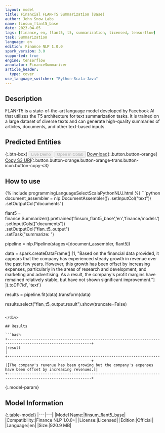 ```yaml
---
layout: model
title: Financial FLAN-T5 Summarization (Base)
author: John Snow Labs
name: finsum_flant5_base
date: 2023-04-05
tags: [finance, en, flant5, t5, summarization, licensed, tensorflow]
task: Summarization
language: en
edition: Finance NLP 1.0.0
spark_version: 3.0
supported: true
engine: tensorflow
annotator: FinanceSummarizer
article_header:
  type: cover
use_language_switcher: "Python-Scala-Java"
---
```


## Description

FLAN-T5 is a state-of-the-art language model developed by Facebook AI that utilizes the T5 architecture for text summarization tasks. It is trained on a large dataset of diverse texts and can generate high-quality summaries of articles, documents, and other text-based inputs.

## Predicted Entities



{:.btn-box}
<button class="button button-orange" disabled>Live Demo</button>
<button class="button button-orange" disabled>Open in Colab</button>
[Download](https://s3.amazonaws.com/auxdata.johnsnowlabs.com/finance/models/finsum_flant5_base_en_1.0.0_3.0_1680700696220.zip){:.button.button-orange}
[Copy S3 URI](s3://auxdata.johnsnowlabs.com/finance/models/finsum_flant5_base_en_1.0.0_3.0_1680700696220.zip){:.button.button-orange.button-orange-trans.button-icon.button-copy-s3}

## How to use



<div class="tabs-box" markdown="1">
{% include programmingLanguageSelectScalaPythonNLU.html %}
```python
document_assembler = nlp.DocumentAssembler()\
    .setInputCol("text")\
    .setOutputCol("documents")

flant5 = finance.Summarizer().pretrained('finsum_flant5_base','en','finance/models')\
    .setInputCols(["documents"])\
    .setOutputCol("flan_t5_output")\
    .setTask("summarize: ")

pipeline = nlp.Pipeline(stages=[document_assembler, flant5])

data = spark.createDataFrame([
  [1, "Based on the financial data provided, it appears that the company has experienced steady growth in revenue over the past few years. However, this growth has been offset by increasing expenses, particularly in the areas of research and development, and marketing and advertising. As a result, the company's profit margins have remained relatively stable, but have not shown significant improvement."]
]).toDF('id', 'text')

results = pipeline.fit(data).transform(data)

results.select("flan_t5_output.result").show(truncate=False)
```

</div>

## Results

```bash
+------------------------------------------------------------------------------------------------------------+
|result                                                                                                      |
+------------------------------------------------------------------------------------------------------------+
|[The company's revenue has been growing but the company's expenses have been offset by increasing revenues.]|
+------------------------------------------------------------------------------------------------------------+
```

{:.model-param}
## Model Information

{:.table-model}
|---|---|
|Model Name:|finsum_flant5_base|
|Compatibility:|Finance NLP 1.0.0+|
|License:|Licensed|
|Edition:|Official|
|Language:|en|
|Size:|920.9 MB|
